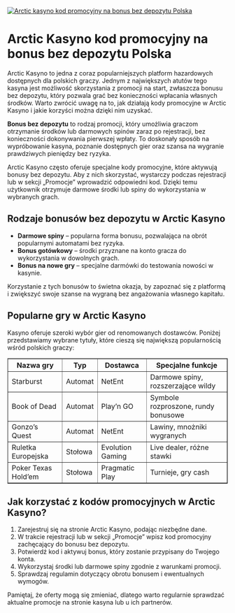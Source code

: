 [![Arctic kasyno kod promocyjny na bonus bez depozytu Polska](https://123-caf.pages.dev/gitsignup.png)](https://vrmoo.ru/Bt82HjjY)

<h1>Arctic Kasyno kod promocyjny na bonus bez depozytu Polska</h1> <p>Arctic Kasyno to jedna z coraz popularniejszych platform hazardowych dostępnych dla polskich graczy. Jednym z największych atutów tego kasyna jest możliwość skorzystania z promocji na start, zwłaszcza bonusu bez depozytu, który pozwala grać bez konieczności wpłacania własnych środków. Warto zwrócić uwagę na to, jak działają kody promocyjne w Arctic Kasyno i jakie korzyści można dzięki nim uzyskać.</p> <p><strong>Bonus bez depozytu</strong> to rodzaj promocji, który umożliwia graczom otrzymanie środków lub darmowych spinów zaraz po rejestracji, bez konieczności dokonywania pierwszej wpłaty. To doskonały sposób na wypróbowanie kasyna, poznanie dostępnych gier oraz szansa na wygranie prawdziwych pieniędzy bez ryzyka.</p> <p>Arctic Kasyno często oferuje specjalne kody promocyjne, które aktywują bonusy bez depozytu. Aby z nich skorzystać, wystarczy podczas rejestracji lub w sekcji „Promocje” wprowadzić odpowiedni kod. Dzięki temu użytkownik otrzymuje darmowe środki lub spiny do wykorzystania w wybranych grach.</p> <h2>Rodzaje bonusów bez depozytu w Arctic Kasyno</h2> <ul>   <li><strong>Darmowe spiny</strong> – popularna forma bonusu, pozwalająca na obrót popularnymi automatami bez ryzyka.</li>   <li><strong>Bonus gotówkowy</strong> – środki przyznane na konto gracza do wykorzystania w dowolnych grach.</li>   <li><strong>Bonus na nowe gry</strong> – specjalne darmówki do testowania nowości w kasynie.</li> </ul> <p>Korzystanie z tych bonusów to świetna okazja, by zapoznać się z platformą i zwiększyć swoje szanse na wygraną bez angażowania własnego kapitału.</p> <h2>Popularne gry w Arctic Kasyno</h2> <p>Kasyno oferuje szeroki wybór gier od renomowanych dostawców. Poniżej przedstawiamy wybrane tytuły, które cieszą się największą popularnością wśród polskich graczy:</p> <table border="1" cellpadding="5" cellspacing="0">   <thead>     <tr>       <th>Nazwa gry</th>       <th>Typ</th>       <th>Dostawca</th>       <th>Specjalne funkcje</th>     </tr>   </thead>   <tbody>     <tr>       <td>Starburst</td>       <td>Automat</td>       <td>NetEnt</td>       <td>Darmowe spiny, rozszerzające wildy</td>     </tr>     <tr>       <td>Book of Dead</td>       <td>Automat</td>       <td>Play’n GO</td>       <td>Symbole rozproszone, rundy bonusowe</td>     </tr>     <tr>       <td>Gonzo’s Quest</td>       <td>Automat</td>       <td>NetEnt</td>       <td>Lawiny, mnożniki wygranych</td>     </tr>     <tr>       <td>Ruletka Europejska</td>       <td>Stołowa</td>       <td>Evolution Gaming</td>       <td>Live dealer, różne stawki</td>     </tr>     <tr>       <td>Poker Texas Hold’em</td>       <td>Stołowa</td>       <td>Pragmatic Play</td>       <td>Turnieje, gry cash</td>     </tr>   </tbody> </table> <h2>Jak korzystać z kodów promocyjnych w Arctic Kasyno?</h2> <ol>   <li>Zarejestruj się na stronie Arctic Kasyno, podając niezbędne dane.</li>   <li>W trakcie rejestracji lub w sekcji „Promocje” wpisz kod promocyjny zachęcający do bonusu bez depozytu.</li>   <li>Potwierdź kod i aktywuj bonus, który zostanie przypisany do Twojego konta.</li>   <li>Wykorzystaj środki lub darmowe spiny zgodnie z warunkami promocji.</li>   <li>Sprawdzaj regulamin dotyczący obrotu bonusem i ewentualnych wymogów.</li> </ol> <p>Pamiętaj, że oferty mogą się zmieniać, dlatego warto regularnie sprawdzać aktualne promocje na stronie kasyna lub u ich partnerów.</p>